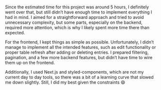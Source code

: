 Since the estimated time for this project was around 5 hours, I definitely went over that, but still didn’t have enough time to implement everything I had in mind. I aimed for a straightforward approach and tried to avoid unnecessary complexity, but some parts, especially on the backend, required more attention, which is why I likely spent more time there than expected.

For the frontend, I kept things as simple as possible. Unfortunately, I didn’t manage to implement all the intended features, such as edit functionality or proper table refresh after adding or deleting entries. I prepared filtering, pagination, and a few more backend features, but didn’t have time to wire them up on the frontend.

Additionally, I used Next.js and styled-components, which are not my current day to day tools, so there was a bit of a learning curve that slowed me down slightly. Still, I did my best given the constraints 😄